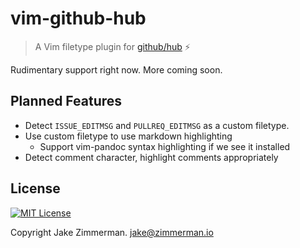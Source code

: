 # vim-github-hub

> A Vim filetype plugin for [github/hub][hub] :zap:

Rudimentary support right now. More coming soon.

## Planned Features

- Detect `ISSUE_EDITMSG` and `PULLREQ_EDITMSG` as a custom filetype.
- Use custom filetype to use markdown highlighting
  - Support vim-pandoc syntax highlighting if we see it installed
- Detect comment character, highlight comments appropriately

## License

[![MIT License](https://img.shields.io/badge/license-MIT-blue.svg)](https://jez.io/MIT-LICENSE.txt)

Copyright Jake Zimmerman. <jake@zimmerman.io>

[hub]: https://github.com/github/hub
